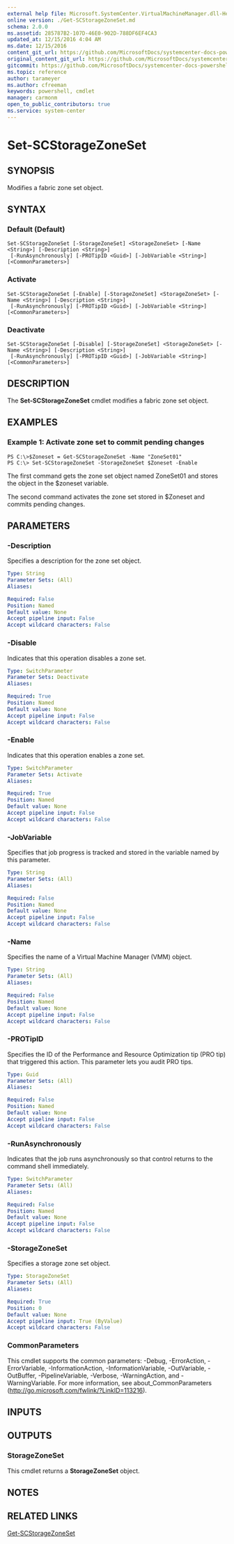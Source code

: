 ```yaml
---
external help file: Microsoft.SystemCenter.VirtualMachineManager.dll-Help.xml
online version: ./Get-SCStorageZoneSet.md
schema: 2.0.0
ms.assetid: 285787B2-107D-46E0-902D-788DF6EF4CA3
updated_at: 12/15/2016 4:04 AM
ms.date: 12/15/2016
content_git_url: https://github.com/MicrosoftDocs/systemcenter-docs-powershell/blob/master/systemcenter-cmdlets/SystemCenter2016/VirtualMachineManager/vlatest/Set-SCStorageZoneSet.md
original_content_git_url: https://github.com/MicrosoftDocs/systemcenter-docs-powershell/blob/master/systemcenter-cmdlets/SystemCenter2016/VirtualMachineManager/vlatest/Set-SCStorageZoneSet.md
gitcommit: https://github.com/MicrosoftDocs/systemcenter-docs-powershell/blob/7df4508c7b907a214e6a8eca76037b06065ef078/systemcenter-cmdlets/SystemCenter2016/VirtualMachineManager/vlatest/Set-SCStorageZoneSet.md
ms.topic: reference
author: tarameyer
ms.author: cfreeman
keywords: powershell, cmdlet
manager: carmonm
open_to_public_contributors: true
ms.service: system-center
---
```


# Set-SCStorageZoneSet

## SYNOPSIS
Modifies a fabric zone set object.

## SYNTAX

### Default (Default)
```
Set-SCStorageZoneSet [-StorageZoneSet] <StorageZoneSet> [-Name <String>] [-Description <String>]
 [-RunAsynchronously] [-PROTipID <Guid>] [-JobVariable <String>] [<CommonParameters>]
```

### Activate
```
Set-SCStorageZoneSet [-Enable] [-StorageZoneSet] <StorageZoneSet> [-Name <String>] [-Description <String>]
 [-RunAsynchronously] [-PROTipID <Guid>] [-JobVariable <String>] [<CommonParameters>]
```

### Deactivate
```
Set-SCStorageZoneSet [-Disable] [-StorageZoneSet] <StorageZoneSet> [-Name <String>] [-Description <String>]
 [-RunAsynchronously] [-PROTipID <Guid>] [-JobVariable <String>] [<CommonParameters>]
```

## DESCRIPTION
The **Set-SCStorageZoneSet** cmdlet modifies a fabric zone set object.

## EXAMPLES

### Example 1: Activate zone set to commit pending changes
```
PS C:\>$Zoneset = Get-SCStorageZoneSet -Name "ZoneSet01"
PS C:\> Set-SCStorageZoneSet -StorageZoneSet $Zoneset -Enable
```

The first command gets the zone set object named ZoneSet01 and stores the object in the $zoneset variable.

The second command activates the zone set stored in $Zoneset and commits pending changes.

## PARAMETERS

### -Description
Specifies a description for the zone set object.

```yaml
Type: String
Parameter Sets: (All)
Aliases: 

Required: False
Position: Named
Default value: None
Accept pipeline input: False
Accept wildcard characters: False
```

### -Disable
Indicates that this operation disables a zone set.

```yaml
Type: SwitchParameter
Parameter Sets: Deactivate
Aliases: 

Required: True
Position: Named
Default value: None
Accept pipeline input: False
Accept wildcard characters: False
```

### -Enable
Indicates that this operation enables a zone set.

```yaml
Type: SwitchParameter
Parameter Sets: Activate
Aliases: 

Required: True
Position: Named
Default value: None
Accept pipeline input: False
Accept wildcard characters: False
```

### -JobVariable
Specifies that job progress is tracked and stored in the variable named by this parameter.

```yaml
Type: String
Parameter Sets: (All)
Aliases: 

Required: False
Position: Named
Default value: None
Accept pipeline input: False
Accept wildcard characters: False
```

### -Name
Specifies the name of a Virtual Machine Manager (VMM) object.

```yaml
Type: String
Parameter Sets: (All)
Aliases: 

Required: False
Position: Named
Default value: None
Accept pipeline input: False
Accept wildcard characters: False
```

### -PROTipID
Specifies the ID of the Performance and Resource Optimization tip (PRO tip) that triggered this action.
This parameter lets you audit PRO tips.

```yaml
Type: Guid
Parameter Sets: (All)
Aliases: 

Required: False
Position: Named
Default value: None
Accept pipeline input: False
Accept wildcard characters: False
```

### -RunAsynchronously
Indicates that the job runs asynchronously so that control returns to the command shell immediately.

```yaml
Type: SwitchParameter
Parameter Sets: (All)
Aliases: 

Required: False
Position: Named
Default value: None
Accept pipeline input: False
Accept wildcard characters: False
```

### -StorageZoneSet
Specifies a storage zone set object.

```yaml
Type: StorageZoneSet
Parameter Sets: (All)
Aliases: 

Required: True
Position: 0
Default value: None
Accept pipeline input: True (ByValue)
Accept wildcard characters: False
```

### CommonParameters
This cmdlet supports the common parameters: -Debug, -ErrorAction, -ErrorVariable, -InformationAction, -InformationVariable, -OutVariable, -OutBuffer, -PipelineVariable, -Verbose, -WarningAction, and -WarningVariable. For more information, see about_CommonParameters (http://go.microsoft.com/fwlink/?LinkID=113216).

## INPUTS

## OUTPUTS

### StorageZoneSet
This cmdlet returns a **StorageZoneSet** object.

## NOTES

## RELATED LINKS

[Get-SCStorageZoneSet](xref:SystemCenter2016/VirtualMachineManager/vlatest/Get-SCStorageZoneSet.md)

